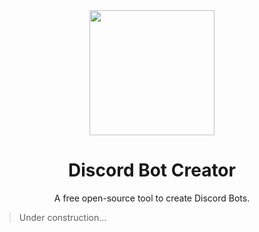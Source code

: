 <div align="center">
  <img 
    src="https://i.imgur.com/dmHRVp6.png" 
    width="200px" 
    height="200px"
  >
  <h1>
    Discord Bot Creator
  </h1>
  <p>
    A free open-source tool to create Discord Bots.
  </p>
</div>

> Under construction...
